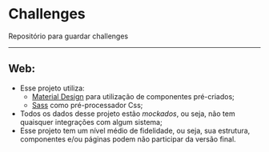 # Challenges
Repositório para guardar challenges

----

## Web:

- Esse projeto utiliza:
  - [Material Design](https://material.io/develop/web/getting-started) para utilização de componentes pré-criados;
  - [Sass](https://sass-lang.com) como pré-processador Css;
- Todos os dados desse projeto estão *mockados*, ou seja, não tem quaisquer integrações com algum sistema;
- Esse projeto tem um nível médio de fidelidade, ou seja, sua estrutura, componentes e/ou páginas podem não participar da versão final.